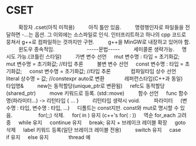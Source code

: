 # CSET
ㅤ
ㅤ
확장자 .cset(아직 미적용)
ㅤ
ㅤ
아직 틀만 있음.
ㅤ
ㅤ
명령행인자로 파일들을 전달하면 -...는 옵션. 그 이외에는 소스파일로 인식.
인터프리트하고 하나의 cpp 코드로 뭉쳐서 g++로 컴파일하는 것까지만 구현.
ㅤ
ㅤ
g++을 MinGW로 내장하고 있어야 함.
ㅤ
ㅤ
윈도우 종속적임.
ㅤ
ㅤ
ㅤ
ㅤ
ㅤ
-----문법-----
ㅤ
ㅤ
세미콜론 생략가능.
ㅤ
명시도 가능.(코틀린 스타일)
ㅤ
ㅤ
가변 변수 선언
ㅤ
mut 변수명 : 타입 = 초기화값; 
ㅤ
mut 변수명 = 초기화값; //타입 추론
ㅤ
ㅤ
불변 변수 선언
ㅤ
const 변수명 : 타입 = 초기화값;
ㅤ
const 변수명 = 초기화값; //타입 추론
ㅤ
ㅤ
ㅤ
컴파일타임 상수 선언
ㅤ
literal 상수명 = 값; //constexpr auto로 변환
ㅤ
ㅤ
ㅤ
레퍼런스타입(C++과 동일)
ㅤ
타입명&
ㅤ
ㅤ
new는 동적할당(unique_ptr로 변환됨)
ㅤ
refc도 동적할당(shared_ptr)
ㅤ
ㅤ
move 키워드로 등록. (std::move)
ㅤ
ㅤ
함수 선언
ㅤ
func 함수명(파라미터...) -> 리턴타입
{ ... }
ㅤ
ㅤ
리턴타입 생략시 void.
ㅤ
ㅤ
파라미터
ㅤ
(변수명 : 타입, 변수명 : 타입, ...)
ㅤ
디폴트는 const지만. const와 mut로 명시할 수 있음.
ㅤ
ㅤ
ㅤ
ㅤ
for(;;) 삭제.
ㅤ
for( in ) 유지 (c++'s for( : ))
ㅤ
역순 for_each 고려중
ㅤ
while 유지
ㅤ
continue 유지
ㅤ
break; 유지 + 브레이크 레이블 확장
ㅤ
goto 삭제
ㅤ
label 키워드 등록(일단 브레이크 레이블 전용)
ㅤ
ㅤ
switch 유지
ㅤ
case 
ㅤ
if 유지
ㅤ
else 유지
ㅤ
ㅤ
ㅤ
thread 예
